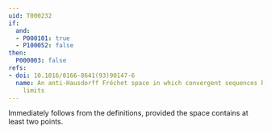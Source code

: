```yaml
---
uid: T000232
if:
  and:
  - P000101: true
  - P100052: false
then:
  P000003: false
refs:
- doi: 10.1016/0166-8641(93)90147-6
  name: An anti-Hausdorff Fréchet space in which convergent sequences have unique
    limits
---
```


Immediately follows from the definitions, provided the space
contains at least two points.
